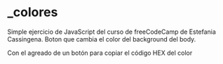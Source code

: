 # \_colores

Simple ejercicio de JavaScript del curso de freeCodeCamp de Estefania Cassingena.
Boton que cambia el color del background del body.

Con el agreado de un botón para copiar el código HEX del color
